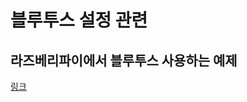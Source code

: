# 블루투스 설정 관련

## 라즈베리파이에서 블루투스 사용하는 예제

[링크](http://www.hardcopyworld.com/ngine/aduino/index.php/archives/3126)
